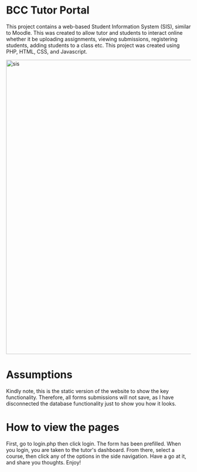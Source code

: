 # BCC Tutor Portal
This project contains a web-based Student Information System (SIS), similar to Moodle. This was created to allow tutor and students to interact online whether it be uploading assignments, viewing submissions, registering students, adding students to a class etc. This project was created using PHP, HTML, CSS, and Javascript.

<img width="800" alt="sis" src="https://github.com/khalilgreenidge/sis/assets/76123540/675b4ec0-0c76-43e9-ac7e-103d99cbcb2d">


# Assumptions
Kindly note, this is the static version of the website to show the key functionality. Therefore, all forms submissions will not save, as I have disconnected the database functionality just to show you how it looks.

# How to view the pages
First, go to login.php then click login. The form has been prefilled. When you login, you are taken to the tutor's dashboard. From there, select a course, then click any of the options in the side navigation. Have a go at it, and share you thoughts. Enjoy!
